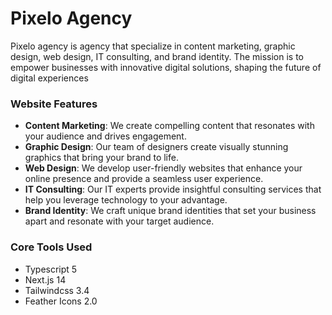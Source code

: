 # Pixelo Agency

Pixelo agency is agency that specialize in content marketing, graphic design, web design, IT consulting, and brand identity. The mission is to empower businesses with innovative digital solutions, shaping the future of digital experiences

### Website Features

- **Content Marketing**: We create compelling content that resonates with your audience and drives engagement.
- **Graphic Design**: Our team of designers create visually stunning graphics that bring your brand to life.
- **Web Design**: We develop user-friendly websites that enhance your online presence and provide a seamless user experience.
- **IT Consulting**: Our IT experts provide insightful consulting services that help you leverage technology to your advantage.
- **Brand Identity**: We craft unique brand identities that set your business apart and resonate with your target audience.

### Core Tools Used

- Typescript 5
- Next.js 14
- Tailwindcss 3.4
- Feather Icons 2.0
